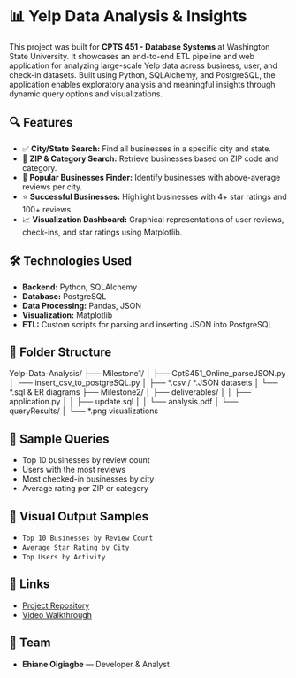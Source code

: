 # 📊 Yelp Data Analysis & Insights

This project was built for **CPTS 451 - Database Systems** at Washington State University. It showcases an end-to-end ETL pipeline and web application for analyzing large-scale Yelp data across business, user, and check-in datasets. Built using Python, SQLAlchemy, and PostgreSQL, the application enables exploratory analysis and meaningful insights through dynamic query options and visualizations.

## 🔍 Features

- ✅ **City/State Search:** Find all businesses in a specific city and state.
- 📍 **ZIP & Category Search:** Retrieve businesses based on ZIP code and category.
- 🧾 **Popular Businesses Finder:** Identify businesses with above-average reviews per city.
- ⭐ **Successful Businesses:** Highlight businesses with 4+ star ratings and 100+ reviews.
- 📈 **Visualization Dashboard:** Graphical representations of user reviews, check-ins, and star ratings using Matplotlib.

## 🛠️ Technologies Used

- **Backend:** Python, SQLAlchemy  
- **Database:** PostgreSQL  
- **Data Processing:** Pandas, JSON  
- **Visualization:** Matplotlib  
- **ETL:** Custom scripts for parsing and inserting JSON into PostgreSQL

## 📁 Folder Structure
Yelp-Data-Analysis/
├── Milestone1/
│ ├── CptS451_Online_parseJSON.py
│ ├── insert_csv_to_postgreSQL.py
│ ├── *.csv / *.JSON datasets
│ └── *.sql & ER diagrams
├── Milestone2/
│ ├── deliverables/
│ │ ├── application.py
│ │ ├── update.sql
│ │ └── analysis.pdf
│ └── queryResults/
│ └── *.png visualizations



## 🧪 Sample Queries

- Top 10 businesses by review count  
- Users with the most reviews  
- Most checked-in businesses by city  
- Average rating per ZIP or category  

## 📸 Visual Output Samples

- `Top 10 Businesses by Review Count`  
- `Average Star Rating by City`  
- `Top Users by Activity`

## 🔗 Links

- [Project Repository](https://github.com/Ehiane/Yelp-Data-Analysis)
- [Video Walkthrough](https://www.youtube.com/watch?v=VPdj3VkV9Es)

## 🤝 Team

- **Ehiane Oigiagbe** — Developer & Analyst
